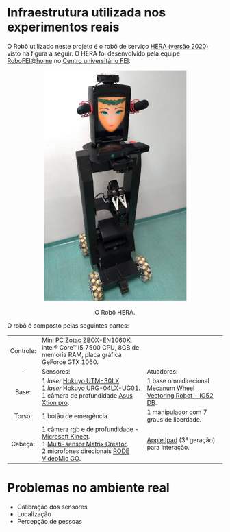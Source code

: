 # Infraestrutura utilizada nos experimentos reais

O Robô utilizado neste projeto é o robô de serviço [HERA (versão 2020)](http://robofei.aquinno.com/athome/wp-content/uploads/2020/01/TDP2020ROBOFEI.pdf) visto na figura a seguir.
O HERA foi desenvolvido pela equipe [RoboFEI@home](http://robofei.aquinno.com/athome/) no [Centro universitário FEI](https://portal.fei.edu.br/).

<figure align="center">
<img src=images/HERA.png>
<p>O Robô HERA.</p>
</figure>

O robô é composto pelas seguintes partes:


||||
|:-:|:-|:-|
| Controle: | [Mini PC Zotac ZBOX-EN1060K](https://www.zotac.com/us/product/mini_pcs/magnus-en1060k), intel&reg; Core&trade; i5 7500 CPU, 8GB de memoria RAM, placa gráfica GeForce GTX 1060. ||
|-|Sensores:| Atuadores:|
| Base: | 1 *laser* [Hokuyo UTM-30LX](https://www.hokuyo-aut.jp/search/single.php?serial=169). <br> 1 *laser* [Hokuyo URG-04LX-UG01](https://www.hokuyo-aut.jp/search/single.php?serial=166). <br> 1 câmera de profundidade [Asus Xtion pró](https://www.asus.com/3D-Sensor/Xtion_PRO/).| 1 base omnidirecional [Mecanum Wheel Vectoring Robot - IG52 DB](https://www.superdroidrobots.com/shop/item.aspx/programmable-mecanum-wheel-vectoring-robot-ig52-db/1788/). |
| Torso: | 1 botão de emergência. | 1 manipulador com 7 graus de liberdade. |
| Cabeça: | 1 câmera rgb e de profundidade -  [Microsoft Kinect](https://developer.microsoft.com/en-us/windows/kinect/). <br> 1 [Multi-sensor Matrix Creator](https://www.matrix.one/products/creator). <br> 2 microfones direcionais [RODE VideoMic GO](http://www.rode.com/microphones/videomicgo). | [Apple Ipad](https://www.apple.com/ipad/) (3ª geração) para interação. |


# Problemas no ambiente real
* Calibração dos sensores
* Localização
* Percepção de pessoas
